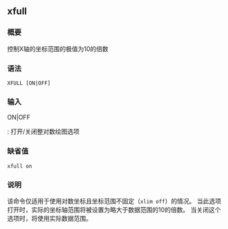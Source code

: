 ## xfull 

### 概要

控制X轴的坐标范围的极值为10的倍数

### 语法

``` {.bash}
XFULL [ON|OFF]
```

### 输入

ON|OFF

:   打开/关闭整对数绘图选项

### 缺省值

``` {.bash}
xfull on
```

### 说明

该命令仅适用于使用对数坐标且坐标范围不固定（`xlim off`）的情况。
当此选项打开时，实际的坐标轴范围将被设置为略大于数据范围的10的倍数。
当关闭这个选项时，将使用实际数据范围。

